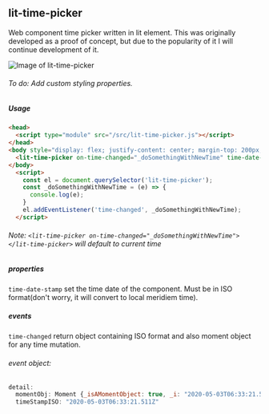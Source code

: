## lit-time-picker

Web component time picker written in lit element. This was originally developed as a proof of concept, but due to the popularity of it I will continue development of it.

![Image of lit-time-picker](https://imgur.com/a/hNJPt5N)

###### To do: Add custom styling properties.

##### Usage

```html
<head>
  <script type="module" src="/src/lit-time-picker.js"></script>
</head>
<body style="display: flex; justify-content: center; margin-top: 200px;">
  <lit-time-picker on-time-changed="_doSomethingWithNewTime" time-date-stamp="2020-05-04T04:33:21.511Z"></lit-time-picker>
</body>
  <script>
    const el = document.querySelector('lit-time-picker');
    const _doSomethingWithNewTime = (e) => {
      console.log(e);
    }
    el.addEventListener('time-changed', _doSomethingWithNewTime);
  </script>
```

###### Note: `<lit-time-picker on-time-changed="_doSomethingWithNewTime"></lit-time-picker>` will default to current time

##### properties
`time-date-stamp` set the time date of the component. Must be in ISO format(don't worry, it will convert to local meridiem time).

##### events
`time-changed` return object containing ISO format and also moment object for any time mutation.

###### event object:

```javascript
detail:
  momentObj: Moment {_isAMomentObject: true, _i: "2020-05-03T06:33:21.511Z", _f: "YYYY-MM-DDTHH:mm:ss.SSSSZ", _tzm: 0, _isUTC: false, …}
  timeStampISO: "2020-05-03T06:33:21.511Z"
```


